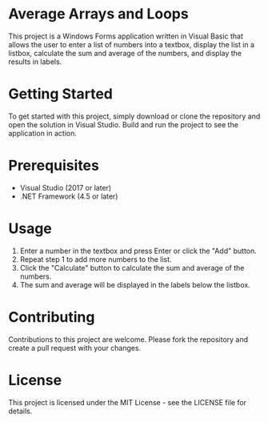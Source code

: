 # Average Arrays and Loops

This project is a Windows Forms application written in Visual Basic that allows the user to enter a list of numbers into a textbox, display the list in a listbox, calculate the sum and average of the numbers, and display the results in labels.

# Getting Started

To get started with this project, simply download or clone the repository and open the solution in Visual Studio. Build and run the project to see the application in action.

# Prerequisites
<ul>
  <li>Visual Studio (2017 or later)</li>
  <li>.NET Framework (4.5 or later)</li>
</ul>

# Usage
<ol>
  <li>Enter a number in the textbox and press Enter or click the "Add" button.</li>
  <li>Repeat step 1 to add more numbers to the list.</li>
  <li>Click the "Calculate" button to calculate the sum and average of the numbers.</li>
  <li>The sum and average will be displayed in the labels below the listbox.</li>
</ol>

# Contributing

Contributions to this project are welcome. Please fork the repository and create a pull request with your changes.

# License

This project is licensed under the MIT License - see the LICENSE file for details.
